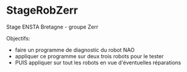 # StageRobZerr
Stage ENSTA Bretagne - groupe Zerr

Objectifs:

 - faire un programme de diagnostic du robot NAO
 - appliquer ce programme sur deux trois robots pour le tester
 - PUIS appliquer sur tout les robots en vue d'éventuelles réparations


